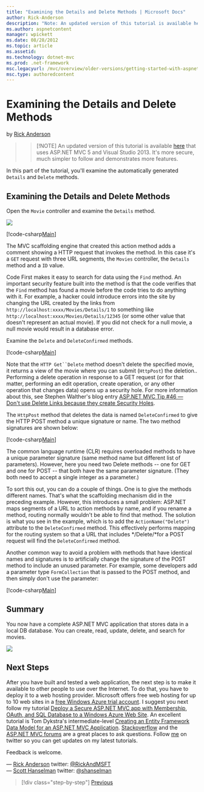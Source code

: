 ```yaml
---
title: "Examining the Details and Delete Methods | Microsoft Docs"
author: Rick-Anderson
description: "Note: An updated version of this tutorial is available here that uses ASP.NET MVC 5 and Visual Studio 2013. It's more secure, much simpler to follow and demo..."
ms.author: aspnetcontent
manager: wpickett
ms.date: 08/28/2012
ms.topic: article
ms.assetid: 
ms.technology: dotnet-mvc
ms.prod: .net-framework
msc.legacyurl: /mvc/overview/older-versions/getting-started-with-aspnet-mvc4/examining-the-details-and-delete-methods
msc.type: authoredcontent
---
```

Examining the Details and Delete Methods
====================
by [Rick Anderson](https://github.com/Rick-Anderson)

> > [!NOTE] An updated version of this tutorial is available [here](../../getting-started/introduction/getting-started.md) that uses ASP.NET MVC 5 and Visual Studio 2013. It's more secure, much simpler to follow and demonstrates more features.


In this part of the tutorial, you'll examine the automatically generated `Details` and `Delete` methods.

## Examining the Details and Delete Methods

Open the `Movie` controller and examine the `Details` method.

![](examining-the-details-and-delete-methods/_static/image1.png)

[!code-csharp[Main](examining-the-details-and-delete-methods/samples/sample1.cs)]

The MVC scaffolding engine that created this action method adds a comment showing a HTTP request that invokes the method. In this case it's a `GET` request with three URL segments, the `Movies` controller, the `Details` method and a `ID` value.

Code First makes it easy to search for data using the `Find` method. An important security feature built into the method is that the code verifies that the `Find` method has found a movie before the code tries to do anything with it. For example, a hacker could introduce errors into the site by changing the URL created by the links from `http://localhost:xxxx/Movies/Details/1` to something like `http://localhost:xxxx/Movies/Details/12345` (or some other value that doesn't represent an actual movie). If you did not check for a null movie, a null movie would result in a database error.

Examine the `Delete` and `DeleteConfirmed` methods.

[!code-csharp[Main](examining-the-details-and-delete-methods/samples/sample2.cs?highlight=17)]

Note that the `HTTP Get``Delete` method doesn't delete the specified movie, it returns a view of the movie where you can submit (`HttpPost`) the deletion.. Performing a delete operation in response to a GET request (or for that matter, performing an edit operation, create operation, or any other operation that changes data) opens up a security hole. For more information about this, see Stephen Walther's blog entry [ASP.NET MVC Tip #46 — Don't use Delete Links because they create Security Holes](http://stephenwalther.com/blog/archive/2009/01/21/asp.net-mvc-tip-46-ndash-donrsquot-use-delete-links-because.aspx).

The `HttpPost` method that deletes the data is named `DeleteConfirmed` to give the HTTP POST method a unique signature or name. The two method signatures are shown below:

[!code-csharp[Main](examining-the-details-and-delete-methods/samples/sample3.cs)]

The common language runtime (CLR) requires overloaded methods to have a unique parameter signature (same method name but different list of parameters). However, here you need two Delete methods -- one for GET and one for POST -- that both have the same parameter signature. (They both need to accept a single integer as a parameter.)

To sort this out, you can do a couple of things. One is to give the methods different names. That's what the scaffolding mechanism did in the preceding example. However, this introduces a small problem: ASP.NET maps segments of a URL to action methods by name, and if you rename a method, routing normally wouldn't be able to find that method. The solution is what you see in the example, which is to add the `ActionName("Delete")` attribute to the `DeleteConfirmed` method. This effectively performs mapping for the routing system so that a URL that includes */Delete/*for a POST request will find the `DeleteConfirmed` method.

Another common way to avoid a problem with methods that have identical names and signatures is to artificially change the signature of the POST method to include an unused parameter. For example, some developers add a parameter type `FormCollection` that is passed to the POST method, and then simply don't use the parameter:

[!code-csharp[Main](examining-the-details-and-delete-methods/samples/sample4.cs)]

## Summary

You now have a complete ASP.NET MVC application that stores data in a local DB database. You can create, read, update, delete, and search for movies.

![](examining-the-details-and-delete-methods/_static/image2.png)

## Next Steps

After you have built and tested a web application, the next step is to make it available to other people to use over the Internet. To do that, you have to deploy it to a web hosting provider. Microsoft offers free web hosting for up to 10 web sites in a [free Windows Azure trial account](https://www.windowsazure.com/en-us/pricing/free-trial/?WT.mc_id=A443DD604). I suggest you next follow my tutorial [Deploy a Secure ASP.NET MVC app with Membership, OAuth, and SQL Database to a Windows Azure Web Site](https://www.windowsazure.com/en-us/develop/net/tutorials/web-site-with-sql-database/). An excellent tutorial is Tom Dykstra's intermediate-level [Creating an Entity Framework Data Model for an ASP.NET MVC Application](../../getting-started/getting-started-with-ef-using-mvc/creating-an-entity-framework-data-model-for-an-asp-net-mvc-application.md). [Stackoverflow](http://stackoverflow.com/help) and the [ASP.NET MVC forums](https://forums.asp.net/1146.aspx) are a great places to ask questions. Follow [me](https://twitter.com/RickAndMSFT) on twitter so you can get updates on my latest tutorials.

Feedback is welcome.

— [Rick Anderson](https://blogs.msdn.com/rickAndy) twitter: [@RickAndMSFT](https://twitter.com/RickAndMSFT)  
— [Scott Hanselman](http://www.hanselman.com/blog/) twitter: [@shanselman](https://twitter.com/shanselman)

>[!div class="step-by-step"]
[Previous](adding-validation-to-the-model.md)